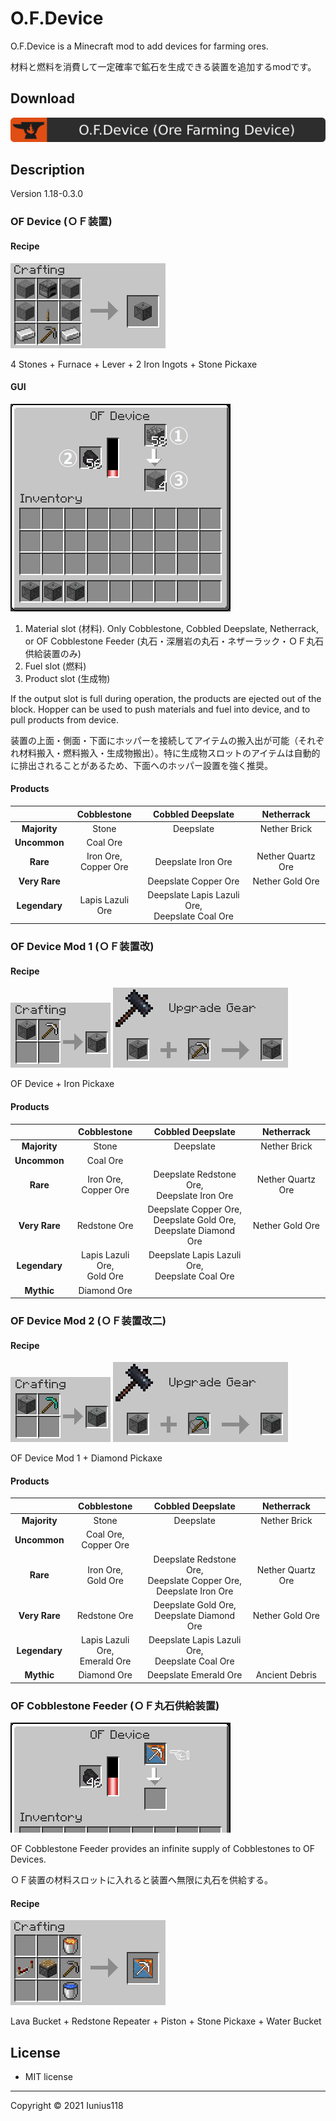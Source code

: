 # O.F.Device

O.F.Device is a Minecraft mod to add devices for farming ores.

材料と燃料を消費して一定確率で鉱石を生成できる装置を追加するmodです。

## Download

[![O.F.Device (Ore Farming Device) - CurseForge](./docs/media/o-f-device_cf_badge.svg)](https://www.curseforge.com/minecraft/mc-mods/o-f-device)

## Description

Version 1.18-0.3.0

### OF Device (ＯＦ装置)

#### Recipe

<img src="docs/media/recipe_device_0_v010.png" title="Crafting recipe: OF Device">

4 Stones + Furnace + Lever + 2 Iron Ingots + Stone Pickaxe

#### GUI

<img src="docs/media/gui_device_0_v010.png" title="GUI: OF Device" alt="The upper right slot for materials, the left slot for fuel, and the bottom right slot for products">

1. Material slot (材料). Only Cobblestone, Cobbled Deepslate, Netherrack, or OF Cobblestone Feeder (丸石・深層岩の丸石・ネザーラック・ＯＦ丸石供給装置のみ)
2. Fuel slot (燃料)
3. Product slot (生成物)

If the output slot is full during operation, the products are ejected out of the block. Hopper can be used to push materials and fuel into device, and to pull products from device.

装置の上面・側面・下面にホッパーを接続してアイテムの搬入出が可能（それぞれ材料搬入・燃料搬入・生成物搬出）。特に生成物スロットのアイテムは自動的に排出されることがあるため、下面へのホッパー設置を強く推奨。

#### Products

|               |       Cobblestone        |                 Cobbled Deepslate                  |    Netherrack     |
|:-------------:|:------------------------:|:--------------------------------------------------:|:-----------------:|
| **Majority**  |          Stone           |                     Deepslate                      |   Nether Brick    |
| **Uncommon**  |         Coal Ore         |                                                    |                   |
|   **Rare**    | Iron Ore, <br>Copper Ore |                 Deepslate Iron Ore                 | Nether Quartz Ore |
| **Very Rare** |                          |                Deepslate Copper Ore                |  Nether Gold Ore  |
| **Legendary** |     Lapis Lazuli Ore     | Deepslate Lapis Lazuli Ore, <br>Deepslate Coal Ore |                   |

### OF Device Mod 1 (ＯＦ装置改)

#### Recipe

<img src="docs/media/recipe_device_1_v020.png" title="Crafting recipe: OF Device Mod 1">
<img src="docs/media/recipe_device_1_v010.png" title="Smithing recipe: OF Device Mod 1">

OF Device + Iron Pickaxe

#### Products

|               |          Cobblestone           |                            Cobbled Deepslate                            |    Netherrack     |
|:-------------:|:------------------------------:|:-----------------------------------------------------------------------:|:-----------------:|
| **Majority**  |             Stone              |                                Deepslate                                |   Nether Brick    |
| **Uncommon**  |            Coal Ore            |                                                                         |                   |
|   **Rare**    |    Iron Ore, <br>Copper Ore    |             Deepslate Redstone Ore, <br>Deepslate Iron Ore              | Nether Quartz Ore |
| **Very Rare** |          Redstone Ore          | Deepslate Copper Ore, <br>Deepslate Gold Ore, <br>Deepslate Diamond Ore |  Nether Gold Ore  |
| **Legendary** | Lapis Lazuli Ore, <br>Gold Ore |           Deepslate Lapis Lazuli Ore, <br>Deepslate Coal Ore            |                   |
|  **Mythic**   |          Diamond Ore           |                                                                         |                   |

### OF Device Mod 2 (ＯＦ装置改二)

#### Recipe

<img src="docs/media/recipe_device_2_v020.png" title="Crafting recipe: OF Device Mod 2">
<img src="docs/media/recipe_device_2_v010.png" title="Smithing recipe: OF Device Mod 2">

OF Device Mod 1 + Diamond Pickaxe

#### Products

|               |            Cobblestone            |                            Cobbled Deepslate                             |    Netherrack     |
|:-------------:|:---------------------------------:|:------------------------------------------------------------------------:|:-----------------:|
| **Majority**  |               Stone               |                                Deepslate                                 |   Nether Brick    |
| **Uncommon**  |     Coal Ore, <br>Copper Ore      |                                                                          |                   |
|   **Rare**    |      Iron Ore, <br>Gold Ore       | Deepslate Redstone Ore, <br>Deepslate Copper Ore, <br>Deepslate Iron Ore | Nether Quartz Ore |
| **Very Rare** |           Redstone Ore            |              Deepslate Gold Ore, <br>Deepslate Diamond Ore               |  Nether Gold Ore  |
| **Legendary** | Lapis Lazuli Ore, <br>Emerald Ore |            Deepslate Lapis Lazuli Ore, <br>Deepslate Coal Ore            |                   |
|  **Mythic**   |            Diamond Ore            |                          Deepslate Emerald Ore                           |  Ancient Debris   |

### OF Cobblestone Feeder (ＯＦ丸石供給装置)

<img src="docs/media/gui_cobblestone_feeder_v030.png" title="GUI: Using OF Cobblestone Feeder" alt="Place this item in material slot of OF device">

OF Cobblestone Feeder provides an infinite supply of Cobblestones to OF Devices.

ＯＦ装置の材料スロットに入れると装置へ無限に丸石を供給する。

#### Recipe

<img src="docs/media/recipe_cobblestone_feeder_v030.png" title="Crafting recipe: OF Cobblestone Feeder">

Lava Bucket + Redstone Repeater + Piston + Stone Pickaxe + Water Bucket

## License

- MIT license

----
Copyright © 2021 Iunius118
